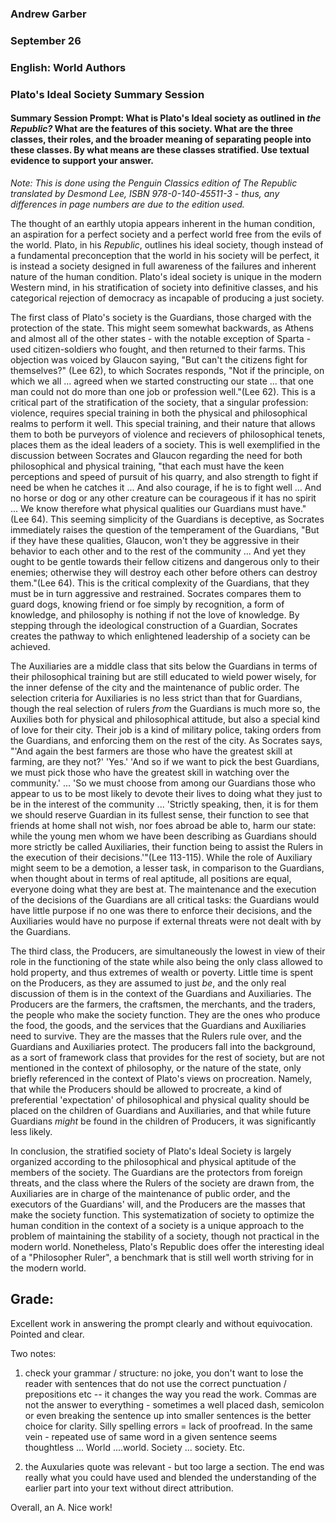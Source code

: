 ### Andrew Garber
### September 26
### English: World Authors
### Plato's Ideal Society Summary Session

#### Summary Session Prompt: What is Plato's Ideal society as outlined in *the Republic?* What are the features of this society. What are the three classes, their roles, and the broader meaning of separating people into these classes. By what means are these classes stratified. Use textual evidence to support your answer.
*Note: This is done using the Penguin Classics edition of *The Republic* translated by Desmond Lee, ISBN 978-0-140-45511-3 - thus, any differences in page numbers are due to the edition used.*

The thought of an earthly utopia appears inherent in the human condition, an aspiration for a perfect society and a perfect world free from the evils of the world. Plato, in his *Republic*, outlines his ideal society, though instead of a fundamental preconception that the world in his society will be perfect, it is instead a society designed in full awareness of the failures and inherent nature of the human condition. Plato's ideal society is unique in the modern Western mind, in his stratification of society into definitive classes, and his categorical rejection of democracy as incapable of producing a just society. 

The first class of Plato's society is the Guardians, those charged with the protection of the state. This might seem somewhat backwards, as Athens and almost all of the other states - with the notable exception of Sparta - used citizen-soldiers who fought, and then returned to their farms. This objection was voiced by Glaucon saying, "But can't the citizens fight for themselves?" (Lee 62), to which Socrates responds, "Not if the principle, on which we all ... agreed when we started constructing our state ... that one man could not do more than one job or profession well."(Lee 62). This is a critical part of the stratification of the society, that a singular profession: violence, requires special training in both the physical and philosophical realms to perform it well. This special training, and their nature that allows them to both be purveyors of violence and recievers of philosophical tenets, places them as the ideal leaders of a society. This is well exemplified in the discussion between Socrates and Glaucon regarding the need for both philosophical and physical training, "that each must have the keen perceptions and speed of pursuit of his quarry, and also strength to fight if need be when he catches it ... And also courage, if he is to fight well ... And no horse or dog or any other creature can be courageous if it has no spirit ... We know therefore what physical qualities our Guardians must have." (Lee 64). This seeming simplicity of the Guardians is deceptive, as Socrates immediately raises the question of the temperament of the Guardians, "But if they have these qualities, Glaucon, won't they be aggressive in their behavior to each other and to the rest of the community ... And yet they ought to be gentle towards their fellow citizens and dangerous only to their enemies; otherwise they will destroy each other before others can destroy them."(Lee 64). This is the critical complexity of the Guardians, that they must be in turn aggressive and restrained. Socrates compares them to guard dogs, knowing friend or foe simply by recognition, a form of knowledge, and philosophy is nothing if not the love of knowledge. By stepping through the ideological construction of a Guardian, Socrates creates the pathway to which enlightened leadership of a society can be achieved.

The Auxiliaries are a middle class that sits below the Guardians in terms of their philosophical training but are still educated to wield power wisely, for the inner defense of the city and the maintenance of public order. The selection criteria for Auxiliaries is no less strict than that for Guardians, though the real selection of rulers *from* the Guardians is much more so, the Auxilies both for physical and philosophical attitude, but also a special kind of love for their city. Their job is a kind of military police, taking orders from the Guardians, and enforcing them on the rest of the city. As Socrates says, "'And again the best farmers are those who have the greatest skill at farming, are they not?' 'Yes.' 'And so if we want to pick the best Guardians, we must pick those who have the greatest skill in watching over the community.' ... 'So we must choose from among our Guardians those who appear to us to be most likely to devote their lives to doing what they just to be in the interest of the community ... 'Strictly speaking, then, it is for them we should reserve Guardian in its fullest sense, their function to see that friends at home shall not wish, nor foes abroad be able to, harm our state: while the young men whom we have been describing as Guardians should more strictly be called Auxiliaries, their function being to assist the Rulers in the execution of their decisions.'"(Lee 113-115). While the role of Auxiliary might seem to be a demotion, a lesser task, in comparison to the Guardians, when thought about in terms of real aptitude, all positions are equal, everyone doing what they are best at. The maintenance and the execution of the decisions of the Guardians are all critical tasks: the Guardians would have little purpose if no one was there to enforce their decisions, and the Auxiliaries would have no purpose if external threats were not dealt with by the Guardians.

The third class, the Producers, are simultaneously the lowest in view of their role in the functioning of the state while also being the only class allowed to hold property, and thus extremes of wealth or poverty. Little time is spent on the Producers, as they are assumed to just *be*, and the only real discussion of them is in the context of the Guardians and Auxiliaries. The Producers are the farmers, the craftsmen, the merchants, and the traders, the people who make the society function. They are the ones who produce the food, the goods, and the services that the Guardians and Auxiliaries need to survive. They are the masses that the Rulers rule over, and the Guardians and Auxiliaries protect. The producers fall into the background, as a sort of framework class that provides for the rest of society, but are not mentioned in the context of philosophy, or the nature of the state, only briefly referenced in the context of Plato's views on procreation. Namely, that while the Producers should be allowed to procreate, a kind of preferential 'expectation' of philosophical and physical quality should be placed on the children of Guardians and Auxiliaries, and that while future Guardians *might* be found in the children of Producers, it was significantly less likely.

In conclusion, the stratified society of Plato's Ideal Society is largely organized according to the philosophical and physical aptitude of the members of the society. The Guardians are the protectors from foreign threats, and the class where the Rulers of the society are drawn from, the Auxiliaries are in charge of the maintenance of public order, and the executors of the Guardians' will, and the Producers are the masses that make the society function. This systematization of society to optimize the human condition in the context of a society is a unique approach to the problem of maintaining the stability of a society, though not practical in the modern world. Nonetheless, Plato's Republic does offer the interesting ideal of a "Philosopher Ruler", a benchmark that is still well worth striving for in the modern world.

## Grade:
 Excellent work in answering the prompt clearly and without equivocation.  Pointed and clear. 

Two notes:  
1) check your grammar / structure:  no joke, you don't want to lose the reader with sentences that do not use the correct punctuation / prepositions etc -- it changes the way you read the work.  Commas are not the answer to everything - sometimes a well placed dash, semicolon or even breaking the sentence up into smaller sentences is the better choice for clarity. Silly spelling errors = lack of proofread.  In the same vein - repeated use of same word in a given sentence seems thoughtless ... World ....world.  Society ... society. Etc. 

2) the Auxularies quote was relevant - but too large a section. The end was really what you could have used and blended the understanding of the earlier part into your text without direct attribution. 

Overall, an A. Nice work! 
